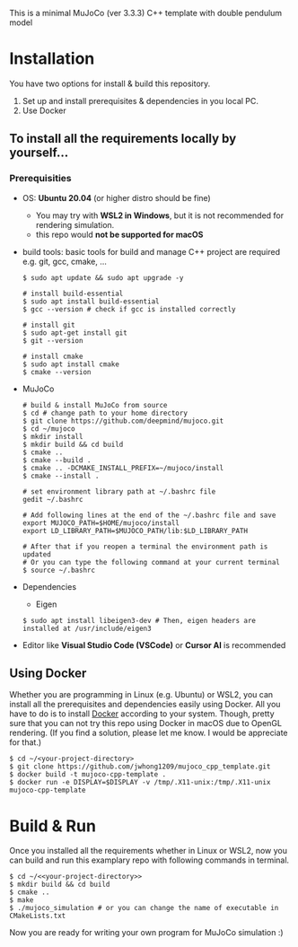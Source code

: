 This is a minimal MuJoCo (ver 3.3.3) C++ template with double pendulum model

# Installation
You have two options for install & build this repository.
1. Set up and install prerequisites & dependencies in you local PC.
2. Use Docker

## To install all the requirements locally by yourself...
### Prerequisities
- OS: **Ubuntu 20.04** (or higher distro should be fine)
  - You may try with **WSL2 in Windows**, but it is not recommended for rendering simulation.
  - this repo would **not be supported for macOS**
- build tools: basic tools for build and manage C++ project are required e.g. git, gcc, cmake, ...
  ```
  $ sudo apt update && sudo apt upgrade -y

  # install build-essential
  $ sudo apt install build-essential
  $ gcc --version # check if gcc is installed correctly

  # install git
  $ sudo apt-get install git
  $ git --version

  # install cmake 
  $ sudo apt install cmake
  $ cmake --version
  ```

- MuJoCo
  ```
  # build & install MuJoCo from source
  $ cd # change path to your home directory
  $ git clone https://github.com/deepmind/mujoco.git
  $ cd ~/mujoco
  $ mkdir install
  $ mkdir build && cd build
  $ cmake ..
  $ cmake --build .
  $ cmake .. -DCMAKE_INSTALL_PREFIX=~/mujoco/install
  $ cmake --install .

  # set environment library path at ~/.bashrc file
  gedit ~/.bashrc

  # Add following lines at the end of the ~/.bashrc file and save
  export MUJOCO_PATH=$HOME/mujoco/install
  export LD_LIBRARY_PATH=$MUJOCO_PATH/lib:$LD_LIBRARY_PATH

  # After that if you reopen a terminal the environment path is updated
  # Or you can type the following command at your current terminal
  $ source ~/.bashrc
  ```

- Dependencies
  - Eigen
  ```
  $ sudo apt install libeigen3-dev # Then, eigen headers are installed at /usr/include/eigen3
  ```
- Editor like **Visual Studio Code (VSCode)** or **Cursor AI** is recommended

## Using Docker
Whether you are programming in Linux (e.g. Ubuntu) or WSL2, you can install all the prerequisites
and dependencies easily using Docker. All you have to do is to install [Docker](https://www.docker.com/)
according to your system. Though, pretty sure that you can not try this repo using Docker in macOS
due to OpenGL rendering. (If you find a solution, please let me know. I would be appreciate for that.)

```
$ cd ~/<your-project-directory>
$ git clone https://github.com/jwhong1209/mujoco_cpp_template.git
$ docker build -t mujoco-cpp-template .
$ docker run -e DISPLAY=$DISPLAY -v /tmp/.X11-unix:/tmp/.X11-unix mujoco-cpp-template
```

# Build & Run
Once you installed all the requirements whether in Linux or WSL2, now you can build and run this 
examplary repo with following commands in terminal.
```
$ cd ~/<<your-project-directory>>
$ mkdir build && cd build
$ cmake ..
$ make
$ ./mujoco_simulation # or you can change the name of executable in CMakeLists.txt
```

Now you are ready for writing your own program for MuJoCo simulation :)